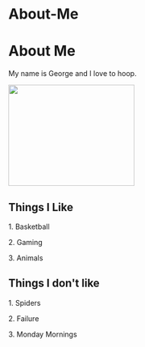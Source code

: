 # About-Me
<!DOCTYPE html>
<html>
<body>

<h1>About Me</h1>

<p>My name is George and I love to hoop.</p>
<img src="http://www.highlandradio.com/wp-content/uploads/2019/09/basketball-2.jpg" width="250" height="200
">
<h2> Things I Like </h2>
<p>
1. Basketball</p>
<p>2. Gaming</p>
<p>3. Animals </p>

<h2> Things I don't like </h2>
<p>
1. Spiders </p>
<p>2. Failure</p>
<p>3. Monday Mornings</p>

</body>
</html>

